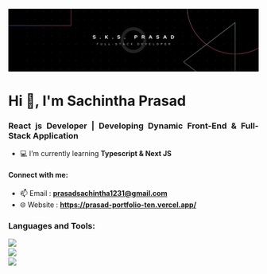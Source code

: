 ![logo](https://github.com/Sachintha-Prasad/Sachintha-Prasad/blob/main/profile%20background%20(2).png)

<h1 align="left">Hi 👋, I'm Sachintha Prasad </h1>
<h3 align="justify">React js Developer | Developing Dynamic Front-End & Full-Stack Application </h3>

- 💻 I’m currently learning **Typescript & Next JS**

  
<h4 align="left">Connect with me:</h4>

- 📫 Email : **prasadsachintha1231@gmail.com**
- 🌐 Website : **https://prasad-portfolio-ten.vercel.app/**


<h3 align="left">Languages and Tools:</h3>
<div align="lrft">
    <img src="https://skillicons.dev/icons?i=react,redux,nextjs,html,css,javascript,typescript,tailwind,bootstrap,sass" /><br>
    <img src="https://skillicons.dev/icons?i=nodejs,express,java,spring,c,firebase,mongodb,mysql" /><br>
    <img src="https://skillicons.dev/icons?i=figma,xd,vscode,git,github,postman" />
    
</div>

<br/>
</div>

<!-- <p><img align="center" src="https://github-readme-stats.vercel.app/api/top-langs?username=sachintha-prasad&show_icons=true&locale=en&layout=compact&theme=transparent" alt="sachintha-prasad" /></p> -->
<!-- <p><img align="center" src="https://github-readme-stats.vercel.app/api?username=sachintha-prasad&show_icons=true&locale=en&theme=transparent" alt="sachintha-prasad" /></p>  -->
<!-- <p><img align="center" src="https://github-readme-streak-stats.herokuapp.com/?user=sachintha-prasad&theme=windows-dark" alt="sachintha-prasad" /></p> -->

